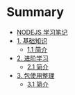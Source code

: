 # Summary
* [NODEJS 学习笔记](README.md)
* [1. 基础知识]()
    * [1.1 简介](note/basis/README.md)
* [2. 进阶学习]()
    * [2.1 简介](note/advanced/README.md)
* [3. 包使用整理]()
    * [3.1 简介](note/package/README.md)

